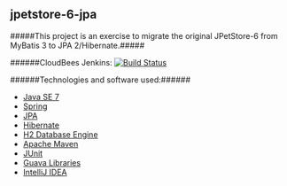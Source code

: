 jpetstore-6-jpa
---------------

#####This project is an exercise to migrate the original JPetStore-6 from MyBatis 3 to JPA 2/Hibernate.#####

######CloudBees Jenkins: [![Build Status](https://kiroule.ci.cloudbees.com/buildStatus/icon?job=jpetstore-6-jpa)](https://kiroule.ci.cloudbees.com/job/jpetstore-6-jpa/)

######Technologies and software used:######
* [Java SE 7](http://www.oracle.com/technetwork/java/javase/downloads/index.html)
* [Spring](http://docs.spring.io/spring/docs/3.2.x/spring-framework-reference/html/)
* [JPA](http://www.oracle.com/technetwork/java/javaee/tech/persistence-jsp-140049.html)
* [Hibernate](http://hibernate.org/orm/)
* [H2 Database Engine](http://www.h2database.com/html/main.html)
* [Apache Maven](http://maven.apache.org/index.html)
* [JUnit](http://junit.org/)
* [Guava Libraries](https://code.google.com/p/guava-libraries/)
* [IntelliJ IDEA](http://www.jetbrains.com/idea/)

